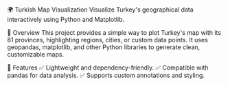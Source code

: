 🌍 Turkish Map Visualization
Visualize Turkey's geographical data interactively using Python and Matplotlib.

📌 Overview
This project provides a simple way to plot Turkey's map with its 81 provinces, highlighting regions, cities, or custom data points. It uses geopandas, matplotlib, and other Python libraries to generate clean, customizable maps.


🌟 Features
✅ Lightweight and dependency-friendly.
✅ Compatible with pandas for data analysis.
✅ Supports custom annotations and styling.
